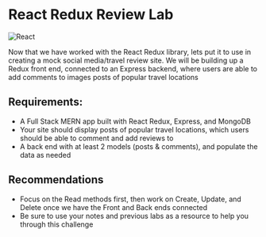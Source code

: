 # React Redux Review Lab

![React](https://blog.codecentric.de/files/2017/12/Bildschirmfoto-2017-12-01-um-08.53.32.png)

Now that we have worked with the React Redux library, lets put it to use in creating a mock social media/travel review site. We will be building up a Redux front end, connected to an Express backend, where users are able to add comments to images posts of popular travel locations 



## Requirements:

- A Full Stack MERN app built with React Redux, Express, and MongoDB
- Your site should display posts of popular travel locations, which users should be able to comment and add reviews to
- A back end with at least 2 models (posts & comments), and populate the data as needed


## Recommendations
- Focus on the Read methods first, then work on Create, Update, and Delete once we have the Front and Back ends connected
- Be sure to use your notes and previous labs as a resource to help you through this challenge
